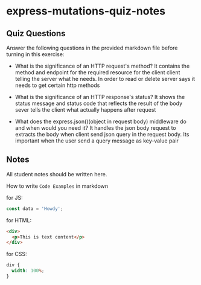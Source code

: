 # express-mutations-quiz-notes

## Quiz Questions

Answer the following questions in the provided markdown file before turning in this exercise:

- What is the significance of an HTTP request's method?
  It contains the method and endpoint for the required resource for the client
  client telling the server what he needs. In order to read or delete server says it needs
  to get certain http methods

- What is the significance of an HTTP response's status?
  It shows the status message and status code that reflects the result of the body
  sever tells the client what actually happens after request

- What does the express.json()(object in request body) middleware do and when would you need it?
  It handles the json body request to extracts the body when client send json query
  in the request body. Its important when the user send a query message as key-value pair

## Notes

All student notes should be written here.

How to write `Code Examples` in markdown

for JS:

```javascript
const data = 'Howdy';
```

for HTML:

```html
<div>
  <p>This is text content</p>
</div>
```

for CSS:

```css
div {
  width: 100%;
}
```
